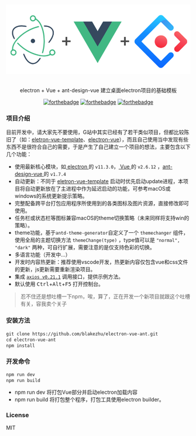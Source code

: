 <div align="center">
<br>
<img width="600" src="/src/assets/images/eva.png" alt="electron-vue-ant">
<br>
<br>
</div>

<p align="center" color="#6a737d">
electron + Vue + ant-design-vue 建立桌面electron项目的基础模板
</p>
<div align="center">

[![forthebadge](http://forthebadge.com/images/badges/built-with-love.svg)](http://forthebadge.com) [![forthebadge](http://forthebadge.com/images/badges/uses-js.svg)](http://forthebadge.com) [![forthebadge](http://forthebadge.com/images/badges/makes-people-smile.svg)](http://forthebadge.com)
</div>

### 项目介绍
目前开发中，请大家先不要使用，G站中其实已经有了若干类似项目，但都比较陈旧了（如：[eletron-vue-template](https://github.com/luohao8023/electron-vue-template)、[electron-vue](https://github.com/SimulatedGREG/electron-vue)），而且自己使用当中发现有些东西不是很符合自己的需要，于是产生了自己建立一个项目的想法，主要包含以下几个功能：  
* 使用最新核心模块，如[ electron ](https://github.com/electron/electron)的 `v11.3.0`，[ Vue ](https://github.com/vuejs/vue)的 `v2.6.12` ，[ant-design-vue ](https://github.com/vueComponent/ant-design-vue)的 `v1.7.4`
* 自动更新：不同于 [eletron-vue-template](https://github.com/luohao8023/electron-vue-template) 启动时优先启动update进程，本项目将自动更新放在了主进程中作为延迟启动的功能，可参考macOS或windows的系统更新提示策略。
* 完整配备跨平台打包应用程序所使用到的各类图标及图片资源，直接修改即可使用。
* 任务栏或状态栏等图标兼容macOS的theme切换策略（未来同样将支持win的策略）。
* theme功能，基于`antd-theme-generator`自定义了一个 `themechanger` 组件，使用全局的主题切换方法 `themeChange(type)` ，type值可以是 `"normal", "dark"` 两种，可自行扩展，需要注意的是仅支持色彩的切换。 
* 多语言功能（开发中...）
* 开发时内容热更新：推荐使用vscode开发，热更新内容仅包含vue和css文件的更新，js更新需要重新渲染项目。
* 集成 [`axios v0.21.1`](https://github.com/axios/axios) 调用接口，提供示例方法。
* 默认使用 <kbd>Ctrl</kbd>+<kbd>Alt</kbd>+<kbd>F5</kbd> 打开控制台。

> 忍不住还是想吐槽一下npm，唉，算了，正在开发一个新项目就跟这个吐槽有关，容我卖个关子

### 安装方法
```
git clone https://github.com/blakezhu/electron-vue-ant.git
cd electron-vue-ant
npm install
```

### 开发命令
```
npm run dev
npm run build
```

* npm run dev 将打包Vue部分并启动electron加载内容  
* npm run build 将打包整个程序，打包工具使用electron builder。

### License
MIT